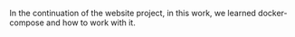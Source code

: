 In the continuation of the website project, in this work, we learned docker-compose and how to work with it.

